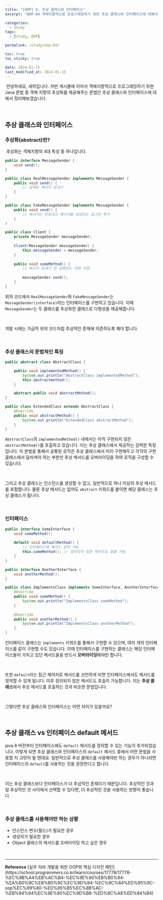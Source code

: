 ```yaml
---
title: "[OOP] 4. 추상 클래스와 인터페이스"
excerpt: "OOP-04 객체지향적으로 프로그래밍하기 위한 추상 클래스와 인터페이스에 대해서 알아본다."

categories:
  - Study
tags:
  - [study, OOP]

permalink: /study/oop-04/

toc: true
toc_sticky: true

date: 2024-01-15
last_modified_at: 2024-01-15
---
```


&nbsp;안녕하세요, 새하입니다. 저번 게시물에 이어서 객체지향적으로 프로그래밍하기 위한 Java 문법 중 객체 지향의
추상화를 제공해주는 문법인 추상 클래스와 인터페이스에 대해서 정리해보겠습니다.

<br>

## 추상 클래스와 인터페이스

### 추상화(abstract)란?

&nbsp;추상화는 객체지향의 4대 특성 중 하나입니다.  

```java
public interface MessageSender {
    void send();
}

public class RealMessageSender implements MessageSender {
    public void send() {
        // 실제로 메시지 보내기
    }
}

public class FakeMessageSender implements MessageSender {
    public void send() {
        // 메시지는 안보내고 메시지를 보냈다는 로그만 찍기
    }
}

public class Client {
    private MessageSender messageSender;
    
    Client(MessageSender messageSender) {
        this.messageSender = messageSender;
    }
    
    public void someMethod() {
        // 메시지 보내기 전 실행되는 어떤 작업
        
        messageSender.send();
    }
}
```

위의 코드에서 `RealMessageSender`와 `FakeMessageSender`는 `MessageSender(interface)`라는 인터페이스를 구현하고 있습니다.
이때 `MessageSender`는 두 클래스를 추상화한 클래스로 다형성을 제공해줍니다.

<br>

개발 시에는 가급적 위의 코드처럼 추상적인 존재에 의존하도록 해야 합니다.

<br>

### 추상 클래스의 문법적인 특징

```java
public abstract class AbstractClass {

    public void implementedMethod() {
        System.out.println("AbstractClass implementedMethod");
        this.abstractmethod();
    }

    abstract public void abstractMethod();
}

public class ExtendedClass extends AbstractClass {
    @Override
    public void abstractMethod() {
        System.out.println("ExtendedClass abstractMethod");
    }
}
```

`AbstractClass`의 `implementedMethod()` 내에서는 아직 구현되지 않은 `abstractMethod()`를 호출하고 있습니다. 이는 
추상 클래스에서 제공하는 강력한 특징입니다. 이 문법을 통해서 공통된 로직은 추상 클래스에서 미리 구현해두고 
각각의 구현 클래스에서 달라져야 하는 부분만 추상 메서드를 오버라이딩을 하여 로직을 구성할 수 있습니다.  

<br>

그리고 추상 클래스는 인스턴스를 생성할 수 없고, 일반적으로 하나 이상의 추상 메서드를 포함합니다. 물론 추상 메서드는 없어도 `abstract` 키워드를 
붙이면 해당 클래스는 추상 클래스가 됩니다.  

<br>

### 인터페이스

```java
public interface SomeInterface {
    void someMethod();
    
    default void defaultMethod() {
        // 인터페이스에 메서드 정의 가능
        this.someMethod(); // 정의되지 않은 메서드도 호출 가능
    }
}

public interface AnotherInterface {
    void anotherMethod();
}

public class ImplementsClass implements SomeInterface, AnotherInterface {
    @Override
    public void someMethod() {
        System.out.println("ImplementsClass someMethod");
    }
    
    @Override
    public void anotherMethod() {
        System.out.println("ImplementsClass anotherMethod");
    }
}
```

인터페이스 클래스는 `implements` 키워드를 통해서 구현할 수 있으며, 여러 개의 인터페이스를 같이 구현할 수도 있습니다. 
이때 인터페이스를 구현하는 클래스는 해당 인터페이스들이 가지고 있던 메서드들을 반드시 <b>오버라이딩</b>해야만 합니다. 

<br>

또한 `default`라는 접근 제어자로 메서드를 선언하게 되면 인터페이스에서도 메서드를 정의할 수 있게 됩니다. 이후 
정의되지 않은 메서드도 호출이 가능합니다. 이는 <b>추상 클래스</b>에서 추상 메서드를 호출하는 것과 비슷한 문법입니다. 

<br>

그렇다면 추상 클래스와 인터페이스는 어떤 차이가 있을까요?

<br>

## 추상 클래스 vs 인터페이스 default 메서드

java 8 버전부터 인터페이스에도 `default` 메서드를 정의할 수 있는 기능이 추가되었습니다. 
이렇게 되면 추상 클래스와 인터페이스의 `default` 메서드 중에서 어떤 문법을 사용할 지 고민이 될 텐데요. 
일반적으로 추상 클래스를 사용해야만 하는 경우가 아니라면 인터페이스의 `default`를 사용하는 것을 권장한다고 합니다. 

<br>

이는 추상 클래스보다 인터페이스가 더 추상적인 존재이기 때문입니다. 추상적인 것과 덜 추상적인 것 사이에서 선택할 수 있다면, 
더 추상적인 것을 사용하는 방향이 좋습니다.

<br>

### 추상 클래스를 사용해야만 하는 상황

- 인스턴스 변수(필드)가 필요한 경우
- 생성자가 필요한 경우
- Object 클래스의 메서드를 오버라이딩 하고 싶은 경우


<br>

<hr>
<b>Reference</b>  
[실무 자바 개발을 위한 OOP와 핵심 디자인 패턴](https://school.programmers.co.kr/learn/courses/17778/17778-%EC%8B%A4%EB%AC%B4-%EC%9E%90%EB%B0%94-%EA%B0%9C%EB%B0%9C%EC%9D%84-%EC%9C%84%ED%95%9C-oop%EC%99%80-%ED%95%B5%EC%8B%AC-%EB%94%94%EC%9E%90%EC%9D%B8-%ED%8C%A8%ED%84%B4)  
